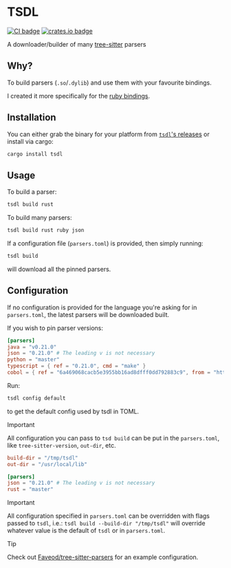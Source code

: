 # TSDL

[![CI badge]][CI]
[![crates.io badge]][crates.io]

[CI]: https://github.com/stackmystack/tsdl/actions/workflows/ci.yml
[CI badge]: https://github.com/stackmystack/tsdl/actions/workflows/ci.yml/badge.svg
[crates.io]: https://crates.io/crates/tsdl
[crates.io badge]: https://img.shields.io/crates/v/tsdl.svg

A downloader/builder of many
[tree-sitter](https://github.com/tree-sitter/tree-sitter) parsers

## Why?

To build parsers (`.so`/`.dylib`) and use them with your favourite bindings.

I created it more specifically for the [ruby bindings](https://github.com/Faveod/ruby-tree-sitter).

## Installation

You can either grab the binary for your platform from
[`tsdl`'s releases](https://github.com/stackmystack/tsdl/releases/latest)
or install via cargo:

```sh
cargo install tsdl
```

## Usage

To build a parser:

```sh
tsdl build rust
```

To build many parsers:

```sh
tsdl build rust ruby json
```

If a configuration file (`parsers.toml`) is provided, then simply running:

```sh
tsdl build
```

will download all the pinned parsers.

## Configuration

If no configuration is provided for the language you're asking for in `parsers.toml`,
the latest parsers will be downloaded built.

If you wish to pin parser versions:

```toml
[parsers]
java = "v0.21.0"
json = "0.21.0" # The leading v is not necessary
python = "master"
typescript = { ref = "0.21.0", cmd = "make" }
cobol = { ref = "6a469068cacb5e3955bb16ad8dfff0dd792883c9", from = "https://github.com/yutaro-sakamoto/tree-sitter-cobol" }
```

Run:

```sh
tsdl config default
```

to get the default config used by tsdl in TOML.

> [!IMPORTANT]
> All configuration you can pass to `tsd build` can be put in the `parsers.toml`,
> like `tree-sitter-version`, `out-dir`, etc.
>
> ```toml
> build-dir = "/tmp/tsdl"
> out-dir = "/usr/local/lib"
>
> [parsers]
> json = "0.21.0" # The leading v is not necessary
> rust = "master"
> ```

> [!IMPORTANT]
> All configuration specified in `parsers.toml` can be overridden with flags
> passed to `tsdl`, i.e.: `tsdl build --build-dir "/tmp/tsdl"` will
> override whatever value is the default of `tsdl` or in `parsers.toml`.

> [!TIP]
> Check out [Faveod/tree-sitter-parsers](https://github.com/Faveod/tree-sitter-parsers) for an
> example configuration.
